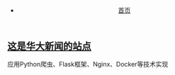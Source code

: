 <!DOCTYPE html>
<html lang="en">

<head>
  <meta charset="utf-8" />
  <meta content="width=device-width, initial-scale=1.0" name="viewport" />
  <title>华大新闻</title>
  <meta content="" name="descriptison" />
  <meta content="" name="keywords" />
  <!-- Favicons -->
  <link href="static/assets/img/apple-touch-icon.png" rel="apple-touch-icon" />
  <!-- Google Fonts -->
  <link
    href="https://fonts.googleapis.com/css?family=Open+Sans:300,300i,400,400i,600,600i,700,700i|Raleway:300,300i,400,400i,600,600i,700,700i,900"
    rel="stylesheet" />
  <!-- Vendor CSS Files -->
  <link href="static/assets/vendor/bootstrap/css/bootstrap.min.css" rel="stylesheet" />
  <link href="static/assets/vendor/icofont/icofont.min.css" rel="stylesheet" />
  <link href="static/assets/vendor/boxicons/css/boxicons.min.css" rel="stylesheet" />
  <link href="static/assets/vendor/animate.css/animate.min.css" rel="stylesheet" />
  <link href="static/assets/vendor/venobox/venobox.css" rel="stylesheet" />
  <link href="static/assets/vendor/aos/aos.css" rel="stylesheet" />
  <!-- Template Main CSS File -->
  <link href="static/assets/css/style.css" rel="stylesheet" />
</head>

<body>
  <!-- ======= Header ======= -->
  <header id="header">
    <div class="container">
      <nav class="nav-menu float-right d-none d-lg-block">
        <ul>
          <li class="active"><a href="/index">首页<i class="la la-angle-down"></i></a></li>
        </ul>
      </nav>
      <!-- .nav-menu -->
    </div>
  </header>
  <!-- End Header -->
  <!-- ======= Our Team Section ======= -->
  <section id="team" class="team">
    <div class="container">
      <div class="section-title">
        <h2> <a href="./hdxw">这是华⼤新闻的站点</a></h2>
        <p>应用Python爬虫、Flask框架、Nginx、Docker等技术实现</p>
      </div>
    </div>
    <a href="#" class="back-to-top"><i class="icofont-simple-up"></i></a>
    <!-- Vendor JS Files -->
    <script src="static/assets/vendor/jquery/jquery.min.js"></script>
    <script src="static/assets/vendor/bootstrap/js/bootstrap.bundle.min.js"></script>
    <script src="static/assets/vendor/jquery.easing/jquery.easing.min.js"></script>
    <script src="static/assets/vendor/jquery-sticky/jquery.sticky.js"></script>
    <script src="static/assets/vendor/venobox/venobox.min.js"></script>
    <script src="static/assets/vendor/waypoints/jquery.waypoints.min.js"></script>
    <script src="static/assets/vendor/counterup/counterup.min.js"></script>
    <script src="static/assets/vendor/isotope-layout/isotope.pkgd.min.js"></script>
    <script src="static/assets/vendor/aos/aos.js"></script>
    <!-- Template Main JS File -->
    <script src="static/assets/js/main.js"></script>
  </section>
</body>

</html>